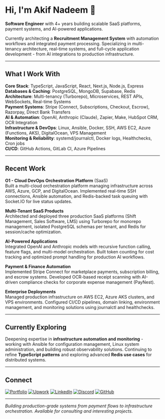 # Hi, I'm Akif Nadeem 👋

**Software Engineer** with 4+ years building scalable SaaS platforms, payment systems, and AI-powered applications.

Currently architecting a **Recruitment Management System** with automation workflows and integrated payment processing. Specializing in multi-tenancy architecture, real-time systems, and full-cycle application development - from AI integrations to production infrastructure.

---

## What I Work With

**Core Stack**: TypeScript, JavaScript, React, Next.js, Node.js, Express  
**Databases & Caching**: PostgreSQL, MongoDB, Supabase, Redis  
**Architecture**: Multi-tenancy (Turborepo), Microservices, REST APIs, WebSockets, Real-time Systems  
**Payment Systems**: Stripe (Connect, Subscriptions, Checkout, Escrow), Razorpay, Direct Bank Transfers  
**AI & Automation**: OpenAI, Anthropic (Claude), Zapier, Make, HubSpot CRM, OCR Integration  
**Infrastructure & DevOps**: Linux, Ansible, Docker, SSH, AWS EC2, Azure (Functions, AKS), DigitalOcean, VPS Management  
**Monitoring & Reliability**: systemd/journalctl, Docker logs, Healthchecks, Cron jobs  
**CI/CD**: GitHub Actions, GitLab CI, Azure Pipelines  

---

## Recent Work

**O1 - Cloud DevOps Orchestration Platform** (SaaS)  
Built a multi-cloud orchestration platform managing infrastructure across AWS, Azure, GCP, and DigitalOcean. Implemented real-time SSH connections, Ansible automation, and Redis-backed task queuing with Socket.IO for live status updates.

**Multi-Tenant SaaS Products**  
Architected and deployed three production SaaS platforms (Shift Management, Sales Software, LMS) using Turborepo for monorepo management, isolated PostgreSQL schemas per tenant, and Redis for session/cache optimization.

**AI-Powered Applications**  
Integrated OpenAI and Anthropic models with recursive function calling, feature flags, and multi-model orchestration. Built token counting for cost tracking and optimized prompt handling for production AI workflows.

**Payment & Finance Automation**  
Implemented Stripe Connect for marketplace payments, subscription billing, and escrow systems. Developed OCR-based receipt scanning with AI-driven compliance checks for corporate expense management (PayNest).

**Enterprise Deployments**  
Managed production infrastructure on AWS EC2, Azure AKS clusters, and VPS environments. Configured CI/CD pipelines, domain linking, environment management, and monitoring solutions using journalctl and healthchecks.

---

## Currently Exploring

Deepening expertise in **infrastructure automation and monitoring** - working with Ansible for configuration management, Linux system administration, and building robust observability solutions. Continuing to refine **TypeScript patterns** and exploring advanced **Redis use cases** for distributed systems.

---

## Connect

[![Portfolio](https://img.shields.io/badge/Portfolio-4285F4?style=for-the-badge&logo=googlechrome&logoColor=white)](https://www.akif-nadeem.dev/)
[![Upwork](https://img.shields.io/badge/Upwork-6fda44?style=for-the-badge&logo=upwork&logoColor=white)](https://www.upwork.com/freelancers/~0172505d82defcadfd)
[![LinkedIn](https://img.shields.io/badge/LinkedIn-0A66C2?style=for-the-badge&logo=linkedin&logoColor=white)](https://www.linkedin.com/in/akif-nadeem-6305a9214/)
[![Discord](https://img.shields.io/badge/Discord-5865F2?style=for-the-badge&logo=discord&logoColor=white)](http://discordapp.com/users/1334605543419023465)
[![GitHub](https://img.shields.io/badge/GitHub-181717?style=for-the-badge&logo=github&logoColor=white)](https://github.com/akifnadeem17)

---

*Building production-grade systems from payment flows to infrastructure orchestration. Available for consulting and interesting projects.*
